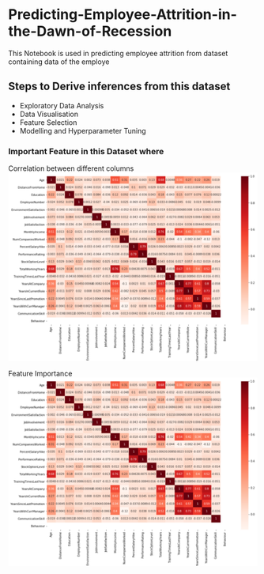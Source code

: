 # Predicting-Employee-Attrition-in-the-Dawn-of-Recession
This Notebook is used in predicting employee attrition from dataset containing data of the employe

## Steps to Derive inferences from this dataset
* Exploratory Data Analysis <br>
* Data Visualisation <br>
* Feature Selection
* Modelling and Hyperparameter Tuning

### Important Feature in this Dataset where
Correlation between different columns
![homepage](https://github.com/AnubhavBajaj/Predicting-Employee-Attrition-in-the-Dawn-of-Recession/blob/main/images/Heatmap.png)

Feature Importance
![homepage](https://github.com/AnubhavBajaj/Predicting-Employee-Attrition-in-the-Dawn-of-Recession/blob/main/images/Heatmap.png)
